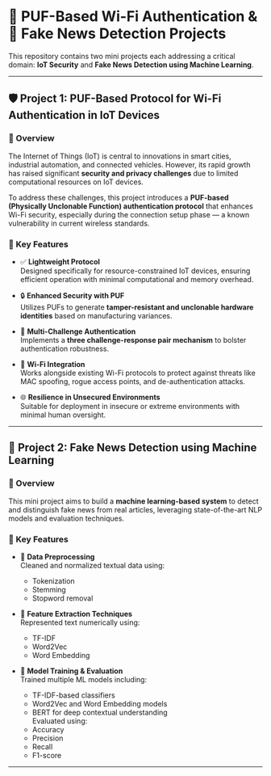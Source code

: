 # 🔐 PUF-Based Wi-Fi Authentication & 📰 Fake News Detection Projects

This repository contains two mini projects each addressing a critical domain: **IoT Security** and **Fake News Detection using Machine Learning**.

---

## 🛡️ Project 1: PUF-Based Protocol for Wi-Fi Authentication in IoT Devices

### 📖 Overview

The Internet of Things (IoT) is central to innovations in smart cities, industrial automation, and connected vehicles. However, its rapid growth has raised significant **security and privacy challenges** due to limited computational resources on IoT devices.

To address these challenges, this project introduces a **PUF-based (Physically Unclonable Function) authentication protocol** that enhances Wi-Fi security, especially during the connection setup phase — a known vulnerability in current wireless standards.

### 🔑 Key Features

- ✅ **Lightweight Protocol**  
  Designed specifically for resource-constrained IoT devices, ensuring efficient operation with minimal computational and memory overhead.

- 🔒 **Enhanced Security with PUF**  
  Utilizes PUFs to generate **tamper-resistant and unclonable hardware identities** based on manufacturing variances.

- 🔁 **Multi-Challenge Authentication**  
  Implements a **three challenge-response pair mechanism** to bolster authentication robustness.

- 📡 **Wi-Fi Integration**  
  Works alongside existing Wi-Fi protocols to protect against threats like MAC spoofing, rogue access points, and de-authentication attacks.

- 🌐 **Resilience in Unsecured Environments**  
  Suitable for deployment in insecure or extreme environments with minimal human oversight.

---

## 📰 Project 2: Fake News Detection using Machine Learning

### 📖 Overview

This mini project aims to build a **machine learning-based system** to detect and distinguish fake news from real articles, leveraging state-of-the-art NLP models and evaluation techniques.

### 🔑 Key Features

- 🧹 **Data Preprocessing**  
  Cleaned and normalized textual data using:
  - Tokenization  
  - Stemming  
  - Stopword removal

- 🧠 **Feature Extraction Techniques**  
  Represented text numerically using:
  - TF-IDF  
  - Word2Vec  
  - Word Embedding

- 🤖 **Model Training & Evaluation**  
  Trained multiple ML models including:
  - TF-IDF-based classifiers  
  - Word2Vec and Word Embedding models  
  - BERT for deep contextual understanding  
  Evaluated using:
  - Accuracy  
  - Precision  
  - Recall  
  - F1-score

---

